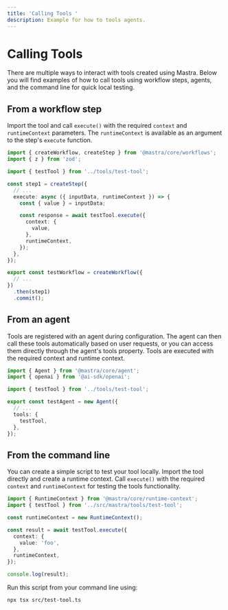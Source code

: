 ```yaml
---
title: 'Calling Tools '
description: Example for how to tools agents.
---
```


# Calling Tools

There are multiple ways to interact with tools created using Mastra. Below you will find examples of how to call tools using workflow steps, agents, and the command line for quick local testing.

## From a workflow step

Import the tool and call `execute()` with the required `context` and `runtimeContext` parameters. The `runtimeContext` is available as an argument to the step's `execute` function.

```typescript filename="src/mastra/workflows/test-workflow.ts" showLineNumbers copy
import { createWorkflow, createStep } from '@mastra/core/workflows';
import { z } from 'zod';

import { testTool } from '../tools/test-tool';

const step1 = createStep({
  // ...
  execute: async ({ inputData, runtimeContext }) => {
    const { value } = inputData;

    const response = await testTool.execute({
      context: {
        value,
      },
      runtimeContext,
    });
  },
});

export const testWorkflow = createWorkflow({
  // ...
})
  .then(step1)
  .commit();
```

## From an agent

Tools are registered with an agent during configuration. The agent can then call these tools automatically based on user requests, or you can access them directly through the agent's tools property. Tools are executed with the required context and runtime context.

```typescript filename="src/mastra/agents/test-agent.ts" showLineNumbers copy
import { Agent } from '@mastra/core/agent';
import { openai } from '@ai-sdk/openai';

import { testTool } from '../tools/test-tool';

export const testAgent = new Agent({
  // ...
  tools: {
    testTool,
  },
});
```

## From the command line

You can create a simple script to test your tool locally. Import the tool directly and create a runtime context. Call `execute()` with the required `context` and `runtimeContext` for testing the tools functionality.

```typescript filename="src/test-tool.ts" showLineNumbers copy
import { RuntimeContext } from '@mastra/core/runtime-context';
import { testTool } from '../src/mastra/tools/test-tool';

const runtimeContext = new RuntimeContext();

const result = await testTool.execute({
  context: {
    value: 'foo',
  },
  runtimeContext,
});

console.log(result);
```

Run this script from your command line using:

```bash
npx tsx src/test-tool.ts
```
